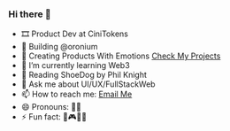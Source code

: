 ### Hi there 👋
- 🎞️ Product Dev at CiniTokens
- 🎉 Building @oronium
- 🔭 Creating Products With Emotions <a href="https://bit.ly/don-jose-mathew">Check My Projects</a> 
- 🌱 I’m currently learning Web3
- 📗 Reading ShoeDog by Phil Knight
- 💬 Ask me about UI/UX/FullStackWeb
- 📫 How to reach me: <a href="mailto:donjosemathew.mail@gmail.com">Email Me</a> 
- 😄 Pronouns: 🙎‍♂️
- ⚡ Fun fact: 🎨🎮🐱‍🏍
